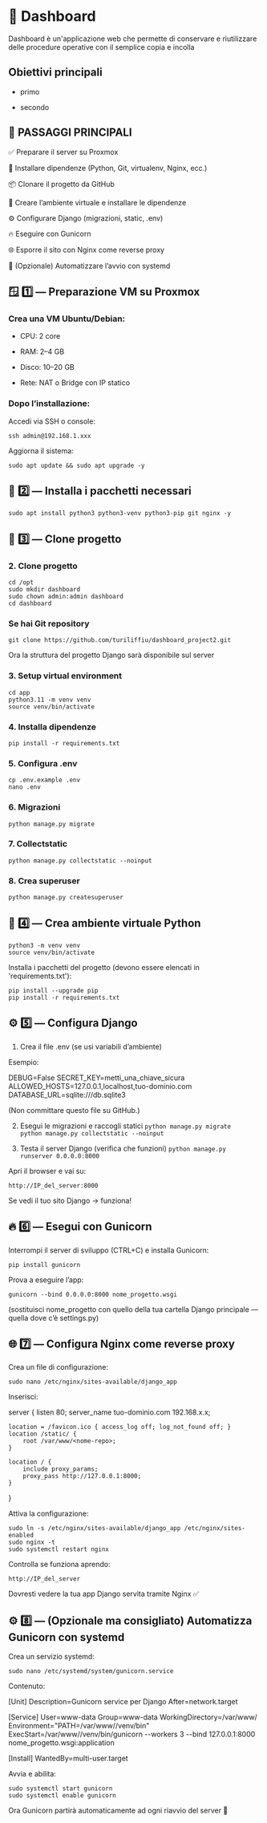 # 🥘 Dashboard 

Dashboard è un'applicazione web che permette di conservare e riutilizzare delle procedure operative con il semplice copia e incolla

## Obiettivi principali

- primo

- secondo

## 🚀 PASSAGGI PRINCIPALI

✅ Preparare il server su Proxmox

🧱 Installare dipendenze (Python, Git, virtualenv, Nginx, ecc.)

📦 Clonare il progetto da GitHub

🐍 Creare l’ambiente virtuale e installare le dipendenze

⚙️ Configurare Django (migrazioni, static, .env)

🔥 Eseguire con Gunicorn

🌐 Esporre il sito con Nginx come reverse proxy

🧩 (Opzionale) Automatizzare l’avvio con systemd

## 🪟 1️⃣ — Preparazione VM su Proxmox
### Crea una VM Ubuntu/Debian:

- CPU: 2 core

- RAM: 2–4 GB

- Disco: 10–20 GB

- Rete: NAT o Bridge con IP statico

### Dopo l’installazione:

Accedi via SSH o console:

`ssh admin@192.168.1.xxx`

Aggiorna il sistema:

`sudo apt update && sudo apt upgrade -y`

## 🧰 2️⃣ — Installa i pacchetti necessari
`sudo apt install python3 python3-venv python3-pip git nginx -y`

## 🧬 3️⃣ — Clone progetto



### 2. Clone progetto
`cd /opt` <br>
`sudo mkdir dashboard` <br>
`sudo chown admin:admin dashboard` <br>
`cd dashboard` <br>

### Se hai Git repository
`git clone https://github.com/turiliffiu/dashboard_project2.git` <br>

Ora la struttura del progetto Django sarà disponibile sul server

### 3. Setup virtual environment
`cd app` <br>
`python3.11 -m venv venv` <br>
`source venv/bin/activate` <br>

### 4. Installa dipendenze
`pip install -r requirements.txt` <br>

### 5. Configura .env
`cp .env.example .env` <br>
`nano .env` <br>

### 6. Migrazioni
`python manage.py migrate`

### 7. Collectstatic
`python manage.py collectstatic --noinput`

### 8. Crea superuser
`python manage.py createsuperuser`




## 🐍 4️⃣ — Crea ambiente virtuale Python
`python3 -m venv venv` <br>
`source venv/bin/activate` <br>


Installa i pacchetti del progetto (devono essere elencati in 'requirements.txt'):

`pip install --upgrade pip` <br>
`pip install -r requirements.txt` <br>

## ⚙️ 5️⃣ — Configura Django
1. Crea il file .env (se usi variabili d’ambiente)

Esempio:

DEBUG=False
SECRET_KEY=metti_una_chiave_sicura
ALLOWED_HOSTS=127.0.0.1,localhost,tuo-dominio.com
DATABASE_URL=sqlite:///db.sqlite3


(Non committare questo file su GitHub.)

2. Esegui le migrazioni e raccogli statici
`python manage.py migrate` <br>
`python manage.py collectstatic --noinput` <br>

3. Testa il server Django (verifica che funzioni)
`python manage.py runserver 0.0.0.0:8000`


Apri il browser e vai su:

`http://IP_del_server:8000`


Se vedi il tuo sito Django → funziona!

## 🔥 6️⃣ — Esegui con Gunicorn

Interrompi il server di sviluppo (CTRL+C) e installa Gunicorn:

`pip install gunicorn`


Prova a eseguire l’app:

`gunicorn --bind 0.0.0.0:8000 nome_progetto.wsgi`


(sostituisci nome_progetto con quello della tua cartella Django principale — quella dove c’è settings.py)

## 🌐 7️⃣ — Configura Nginx come reverse proxy

Crea un file di configurazione:

`sudo nano /etc/nginx/sites-available/django_app`


Inserisci:

server {
    listen 80;
    server_name tuo-dominio.com 192.168.x.x;

    location = /favicon.ico { access_log off; log_not_found off; }
    location /static/ {
        root /var/www/<nome-repo>;
    }

    location / {
        include proxy_params;
        proxy_pass http://127.0.0.1:8000;
    }
}


Attiva la configurazione:

`sudo ln -s /etc/nginx/sites-available/django_app /etc/nginx/sites-enabled` <br>
`sudo nginx -t` <br>
`sudo systemctl restart nginx` <br>


Controlla se funziona aprendo:

`http://IP_del_server`


Dovresti vedere la tua app Django servita tramite Nginx ✅

## ⚙️ 8️⃣ — (Opzionale ma consigliato) Automatizza Gunicorn con systemd

Crea un servizio systemd:

`sudo nano /etc/systemd/system/gunicorn.service`


Contenuto:

[Unit]
Description=Gunicorn service per Django
After=network.target

[Service]
User=www-data
Group=www-data
WorkingDirectory=/var/www/<nome-repo>
Environment="PATH=/var/www/<nome-repo>/venv/bin"
ExecStart=/var/www/<nome-repo>/venv/bin/gunicorn --workers 3 --bind 127.0.0.1:8000 nome_progetto.wsgi:application

[Install]
WantedBy=multi-user.target


Avvia e abilita:

`sudo systemctl start gunicorn` <br>
`sudo systemctl enable gunicorn` <br>


Ora Gunicorn partirà automaticamente ad ogni riavvio del server 🎯
